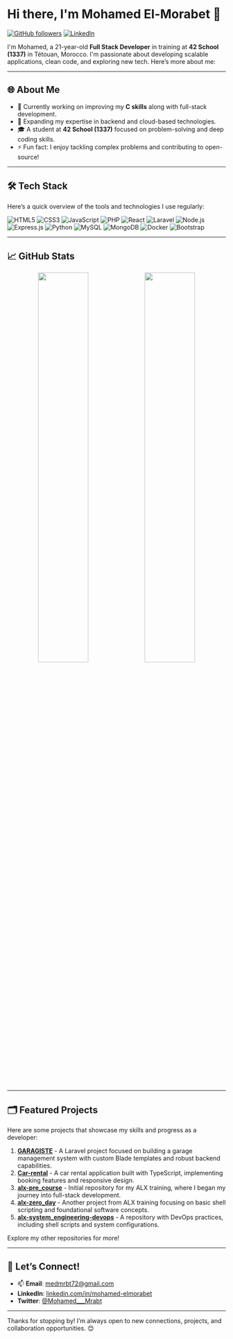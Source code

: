 # Hi there, I'm Mohamed El-Morabet 👋

[![GitHub followers](https://img.shields.io/github/followers/MohamedMorabet?label=Follow&style=social)](https://github.com/MohamedMorabet) 
[![LinkedIn](https://img.shields.io/badge/LinkedIn-Connect-blue?style=social&logo=linkedin)](https://linkedin.com/in/yourlinkedinprofile)

I'm Mohamed, a 21-year-old **Full Stack Developer** in training at **42 School (1337)** in Tétouan, Morocco. I'm passionate about developing scalable applications, clean code, and exploring new tech. Here’s more about me:

---

## 🌐 About Me

- 🔭 Currently working on improving my **C skills** along with full-stack development.
- 🌱 Expanding my expertise in backend and cloud-based technologies.
- 🎓 A student at **42 School (1337)** focused on problem-solving and deep coding skills.
- ⚡ Fun fact: I enjoy tackling complex problems and contributing to open-source!

---

## 🛠️ Tech Stack

Here’s a quick overview of the tools and technologies I use regularly:

![HTML5](https://img.shields.io/badge/-HTML5-E34F26?style=flat-square&logo=html5&logoColor=white)
![CSS3](https://img.shields.io/badge/-CSS3-1572B6?style=flat-square&logo=css3&logoColor=white)
![JavaScript](https://img.shields.io/badge/-JavaScript-F7DF1E?style=flat-square&logo=javascript&logoColor=black)
![PHP](https://img.shields.io/badge/-PHP-777BB4?style=flat-square&logo=php&logoColor=white)
![React](https://img.shields.io/badge/-React-61DAFB?style=flat-square&logo=react&logoColor=black)
![Laravel](https://img.shields.io/badge/-Laravel-FF2D20?style=flat-square&logo=laravel&logoColor=white)
![Node.js](https://img.shields.io/badge/-Node.js-339933?style=flat-square&logo=node.js&logoColor=white)
![Express.js](https://img.shields.io/badge/-Express.js-000000?style=flat-square&logo=express&logoColor=white)
![Python](https://img.shields.io/badge/-Python-3776AB?style=flat-square&logo=python&logoColor=white)
![MySQL](https://img.shields.io/badge/-MySQL-4479A1?style=flat-square&logo=mysql&logoColor=white)
![MongoDB](https://img.shields.io/badge/-MongoDB-47A248?style=flat-square&logo=mongodb&logoColor=white)
![Docker](https://img.shields.io/badge/-Docker-2496ED?style=flat-square&logo=docker&logoColor=white)
![Bootstrap](https://img.shields.io/badge/-Bootstrap-563D7C?style=flat-square&logo=bootstrap&logoColor=white)

---

## 📈 GitHub Stats

<p align="center">
  <img width="48%" src="https://github-readme-stats.vercel.app/api?username=MohamedMorabet&show_icons=true&theme=radical" />
  <img width="48%" src="https://github-readme-streak-stats.herokuapp.com/?user=MohamedMorabet&theme=radical" />
</p>

---

## 🗂️ Featured Projects

Here are some projects that showcase my skills and progress as a developer:

1. **[GARAGISTE](https://github.com/MohamedMorabet/GARAGISTE)** - A Laravel project focused on building a garage management system with custom Blade templates and robust backend capabilities.
2. **[Car-rental](https://github.com/MohamedMorabet/Car-rental)** - A car rental application built with TypeScript, implementing booking features and responsive design.
3. **[alx-pre_course](https://github.com/MohamedMorabet/alx-pre_course)** - Initial repository for my ALX training, where I began my journey into full-stack development.
4. **[alx-zero_day](https://github.com/MohamedMorabet/alx-zero_day)** - Another project from ALX training focusing on basic shell scripting and foundational software concepts.
5. **[alx-system_engineering-devops](https://github.com/MohamedMorabet/alx-system_engineering-devops)** - A repository with DevOps practices, including shell scripts and system configurations.

Explore my other repositories for more!

---

## 💬 Let’s Connect!

- 📫 **Email**: [medmrbt72@gmail.com](mailto:medmrbt72@gmail.com)
- **LinkedIn**: [linkedin.com/in/mohamed-elmorabet](https://www.linkedin.com/in/mohamed-elmorabet)
- **Twitter**: [@Mohamed___Mrabt](https://x.com/Mohamed___Mrabt)


---

Thanks for stopping by! I’m always open to new connections, projects, and collaboration opportunities. 😊

